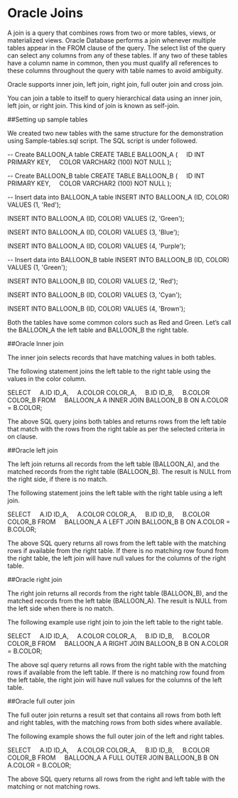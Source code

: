 # Oracle Joins

A join is a query that combines rows from two or more tables, views, or materialized views. Oracle Database performs a join whenever multiple tables appear in the FROM clause of the query. The select list of the query can select any columns from any of these tables. If any two of these tables have a column name in common, then you must qualify all references to these columns throughout the query with table names to avoid ambiguity.

Oracle supports inner join, left join, right join, full outer join and cross join.

You can join a table to itself to query hierarchical data using an inner join, left join, or right join. This kind of join is known as self-join.

##Setting up sample tables

We created two new tables with the same structure for the demonstration using Sample-tables.sql script. The SQL script is under followed.

-- Create BALLOON_A table
CREATE TABLE BALLOON_A (
    ID INT PRIMARY KEY,
    COLOR VARCHAR2 (100) NOT NULL
);

-- Create BALLOON_B table
CREATE TABLE BALLOON_B (
    ID INT PRIMARY KEY,
    COLOR VARCHAR2 (100) NOT NULL
);

-- Insert data into BALLOON_A table
INSERT INTO BALLOON_A (ID, COLOR)
VALUES (1, 'Red');

INSERT INTO BALLOON_A (ID, COLOR)
VALUES (2, 'Green');

INSERT INTO BALLOON_A (ID, COLOR)
VALUES (3, 'Blue');

INSERT INTO BALLOON_A (ID, COLOR)
VALUES (4, 'Purple');

-- Insert data into BALLOON_B table
INSERT INTO BALLOON_B (ID, COLOR)
VALUES (1, 'Green');

INSERT INTO BALLOON_B (ID, COLOR)
VALUES (2, 'Red');

INSERT INTO BALLOON_B (ID, COLOR)
VALUES (3, 'Cyan');

INSERT INTO BALLOON_B (ID, COLOR)
VALUES (4, 'Brown');

Both the tables have some common colors such as Red and Green. Let’s call the BALLOON_A the left table and BALLOON_B the right table.

##Oracle Inner join

The inner join selects records that have matching values in both tables.

The following statement joins the left table to the right table using the values in the color column.

SELECT
    A.ID ID_A,
    A.COLOR COLOR_A,
    B.ID ID_B,
    B.COLOR COLOR_B
FROM
    BALLOON_A A
INNER JOIN BALLOON_B B ON A.COLOR = B.COLOR;

The above SQL query joins both tables and returns rows from the left table that match with the rows from the right table as per the selected criteria in on clause.

##Oracle left join

The left join returns all records from the left table (BALLOON_A), and the matched records from the right table (BALLOON_B). The result is NULL from the right side, if there is no match.

The following statement joins the left table with the right table using a left join.

SELECT
    A.ID ID_A,
    A.COLOR COLOR_A,
    B.ID ID_B,
    B.COLOR COLOR_B
FROM
    BALLOON_A A
LEFT JOIN BALLOON_B B ON A.COLOR = B.COLOR;

The above SQL query returns all rows from the left table with the matching rows if available from the right table. If there is no matching row found from the right table, the left join will have null values for the columns of the right table.

##Oracle right join

The right join returns all records from the right table (BALLOON_B), and the matched records from the left table (BALLOON_A). The result is NULL from the left side when there is no match.

The following example use right join to join the left table to the right table.

SELECT
    A.ID ID_A,
    A.COLOR COLOR_A,
    B.ID ID_B,
    B.COLOR COLOR_B
FROM
    BALLOON_A A
RIGHT JOIN BALLOON_B B ON A.COLOR = B.COLOR;

The above sql query returns all rows from the right table with the matching rows if available from the left table. If there is no matching row found from the left table, the right join will have null values for the columns of the left table.

##Oracle full outer join

The full outer join returns a result set that contains all rows from both left and right tables, with the matching rows from both sides where available.

The following example shows the full outer join of the left and right tables.

SELECT
    A.ID ID_A,
    A.COLOR COLOR_A,
    B.ID ID_B,
    B.COLOR COLOR_B
FROM
    BALLOON_A A
FULL OUTER JOIN BALLOON_B B ON A.COLOR = B.COLOR;

The above SQL query returns all rows from the right and left table with the matching or not matching rows.